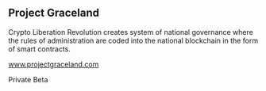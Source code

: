 ## Project Graceland

Crypto Liberation Revolution creates system of national governance where the rules of administration are coded into the national blockchain in the form of smart contracts.

www.projectgraceland.com

Private Beta
